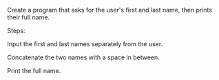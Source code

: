 Create a program that asks for the user's first and last name, then prints their full name.

Steps:

Input the first and last names separately from the user.

Concatenate the two names with a space in between.

Print the full name.
